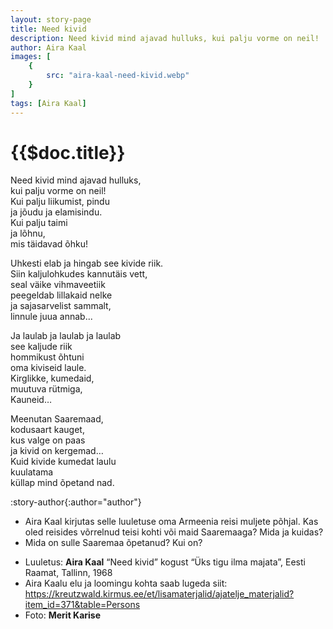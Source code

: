 ```yaml
---
layout: story-page
title: Need kivid
description: Need kivid mind ajavad hulluks, kui palju vorme on neil!
author: Aira Kaal
images: [
    {
        src: "aira-kaal-need-kivid.webp"
    }
]
tags: [Aira Kaal]
---
```


# {{$doc.title}}

Need kivid mind ajavad hulluks, \
kui palju vorme on neil! \
Kui palju liikumist, pindu \
ja jõudu ja elamisindu. \
Kui palju taimi \
ja lõhnu, \
mis täidavad õhku! 

Uhkesti elab ja hingab see kivide riik. \
Siin kaljulohkudes kannutäis vett, \
seal väike vihmaveetiik \
peegeldab lillakaid nelke \
ja sajasarvelist sammalt, \
linnule juua annab...

Ja laulab ja laulab ja laulab \
see kaljude riik \
hommikust õhtuni \
oma kiviseid laule. \
Kirglikke, kumedaid, \
muutuva rütmiga, \
Kauneid…

Meenutan Saaremaad, \
kodusaart kauget, \
kus valge on paas \
ja kivid on kergemad… \
Kuid kivide kumedat laulu \
kuulatama \
küllap mind õpetand nad. 


:story-author{:author="author"}
<!-- <story-dictionary :terms="dictionary"></story-dictionary> -->

<details-wrapper summary="Mis mõtted tekkisid?">

- Aira Kaal kirjutas selle luuletuse oma Armeenia reisi muljete põhjal. Kas oled reisides võrrelnud teisi kohti või maid Saaremaaga? Mida ja kuidas?
- Mida on sulle Saaremaa õpetanud? Kui on?

</details-wrapper>


<details-wrapper summary="Allikad" class="text-sm" icon="icon-park-outline:document-folder">

- Luuletus: **Aira Kaal** “Need kivid” kogust “Üks tigu ilma majata”, Eesti Raamat, Tallinn, 1968
- Aira Kaalu elu ja loomingu kohta saab lugeda siit: https://kreutzwald.kirmus.ee/et/lisamaterjalid/ajatelje_materjalid?item_id=371&table=Persons
- Foto: **Merit Karise**

</details-wrapper>